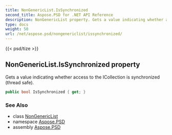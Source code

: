 ```yaml
---
title: NonGenericList.IsSynchronized
second_title: Aspose.PSD for .NET API Reference
description: NonGenericList property. Gets a value indicating whether access to the ICollection is synchronized thread safe
type: docs
weight: 50
url: /net/aspose.psd/nongenericlist/issynchronized/
---
```

{{< psd/tize >}}
## NonGenericList.IsSynchronized property

Gets a value indicating whether access to the ICollection is synchronized (thread safe).

```csharp
public bool IsSynchronized { get; }
```

### See Also

* class [NonGenericList](../)
* namespace [Aspose.PSD](../../../aspose.psd/)
* assembly [Aspose.PSD](../../../)


